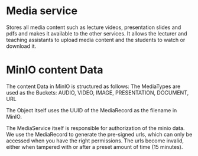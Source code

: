 # Media service

Stores all media content such as lecture videos, presentation slides and pdfs and makes it available to the other services.
It allows the lecturer and teaching assistants to upload media content and the students to watch or download it.

# MinIO content Data

The content Data in MinIO is structured as follows:
The MediaTypes are used as the Buckets: AUDIO, VIDEO, IMAGE, PRESENTATION, DOCUMENT, URL

The Object itself uses the UUID of the MediaRecord as the filename in MinIO.

The MediaService itself is responsible for authorization of the minio data. 
We use the MediaRecord to generate the pre-signed urls, which can only be accessed when you have the right permissions.
The urls become invalid, either when tampered with or after a preset amount of time (15 minutes). 

